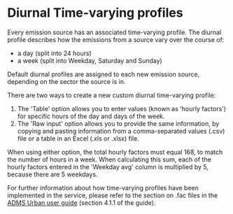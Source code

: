 # Diurnal Time-varying profiles

Every emission source has an associated time-varying profile. The diurnal profile describes how the emissions from a source vary over the course of:
- a day (split into 24 hours)
- a week (split into Weekday, Saturday and Sunday)

Default diurnal profiles are assigned to each new emission source, depending on the sector the source is in.

There are two ways to create a new custom diurnal time-varying profile:
1. The 'Table' option allows you to enter values (known as 'hourly factors') for specific hours of the day and days of the week.
2. The 'Raw input' option allows you to provide the same information, by copying and pasting information from a comma-separated values (.csv) file or a table in an Excel (.xls or .xlsx) file. 

When using either option, the total hourly factors must equal 168, to match the number of hours in a week. When calculating this sum, each of the hourly factors entered in the 'Weekday avg' column is multiplied by 5, because there are 5 weekdays.

For further information about how time-varying profiles have been implemented in the service, please refer to the section on .fac files in the [ADMS Urban user guide](https://www.cerc.co.uk/environmental-software/assets/data/doc_userguides/CERC_ADMS-Urban5.0_User_Guide.pdf) (section 4.1.1 of the guide).

